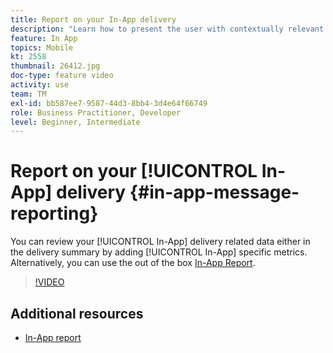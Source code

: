 ```yaml
---
title: Report on your In-App delivery
description: "Learn how to present the user with contextually relevant In-App messages in response to a customer's real-time behavior within the mobile application."
feature: In App
topics: Mobile
kt: 2558
thumbnail: 26412.jpg
doc-type: feature video
activity: use
team: TM
exl-id: bb587ee7-9587-44d3-8bb4-3d4e64f66749
role: Business Practitioner, Developer
level: Beginner, Intermediate
---
```

# Report on your [!UICONTROL In-App] delivery {#in-app-message-reporting}

You can review your [!UICONTROL In-App] delivery related data either in the delivery summary by adding [!UICONTROL In-App] specific metrics. Alternatively, you can use the out of the box [In-App Report](https://docs.adobe.com/content/help/en/campaign-standard/using/reporting/list-of-reports/in-app-report.html).

>[!VIDEO](https://video.tv.adobe.com/v/26412?quality=12)

## Additional resources

* [In-App report](https://docs.adobe.com/content/help/en/campaign-standard/using/reporting/list-of-reports/in-app-report.html)
